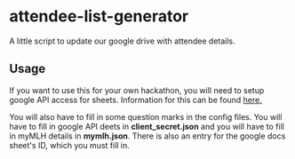 # attendee-list-generator
A little script to update our google drive with attendee details.

## Usage
If you want to use this for your own hackathon, you will need to setup google API access for sheets. Information for this can be found [here.](https://console.developers.google.com/start/api?id=sheets.googleapis.com)

You will also have to fill in some question marks in the config files. You will have to fill in google API deets in **client\_secret.json** and you will have to fill in myMLH details in **mymlh.json**. There is also an entry for the google docs sheet's ID, which you must fill in.

